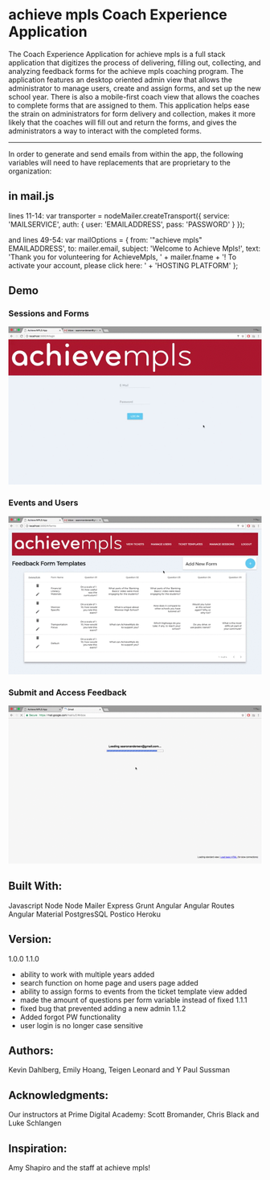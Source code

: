 
# achieve mpls Coach Experience Application

The Coach Experience Application for achieve mpls is a full stack application that digitizes the process of delivering, filling out, collecting, and analyzing feedback forms for the achieve mpls coaching program.  The application features an desktop oriented admin view that allows the administrator to manage users, create and assign forms, and set up the new school year.  There is also a mobile-first coach view that allows the coaches to complete forms that are assigned to them.  This application helps ease the strain on administrators for form delivery and collection, makes it more likely that the coaches will fill out and return the forms, and gives the administrators a way to interact with the completed forms.

---

In order to generate and send emails from within the app, the following variables will need to have replacements that are proprietary to the organization:

## in mail.js
lines 11-14:
var transporter = nodeMailer.createTransport({
    service: 'MAILSERVICE',
    auth: {
        user: 'EMAILADDRESS',
        pass: 'PASSWORD'
    }
});

and
lines 49-54:
var mailOptions = {
   from: '"achieve mpls" EMAILADDRESS',
   to: mailer.email,
   subject: 'Welcome to Achieve Mpls!',
   text: 'Thank you for volunteering for AchieveMpls, ' + mailer.fname + '! To activate your account, please click here: ' + 'HOSTING PLATFORM'
};


## Demo
### Sessions and Forms
<p align="center">
  <img src="walkthrough/part1.gif" alt="first walkthrough gif"/>
</p>

### Events and Users
<p align="center">
  <img src="walkthrough/part2.gif" alt="second walkthrough gif"/>
</p>

### Submit and Access Feedback
<p align="center">
  <img src="walkthrough/part3.gif" alt="third walkthrough gif"/>
</p>

## Built With:
Javascript
Node
Node Mailer
Express
Grunt
Angular
Angular Routes
Angular Material
PostgresSQL
Postico
Heroku


## Version:
1.0.0
1.1.0
  * ability to work with multiple years added
  * search function on home page and users page added
  * ability to assign forms to events from the ticket template view added
  * made the amount of questions per form variable instead of fixed
1.1.1
  * fixed bug that prevented adding a new admin
1.1.2
  * Added forgot PW functionality
  * user login is no longer case sensitive



## Authors:
Kevin Dahlberg, Emily Hoang, Teigen Leonard and Y Paul Sussman


## Acknowledgments:
Our instructors at Prime Digital Academy: Scott Bromander, Chris Black and Luke Schlangen

## Inspiration:
Amy Shapiro and the staff at achieve mpls!
